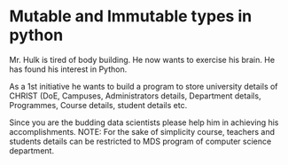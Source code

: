 # Mutable and Immutable types in python

Mr. Hulk is tired of body building. He now wants to exercise his brain. He has found his interest in Python.


As a 1st initiative he wants to build a program to store university details of CHRIST (DoE, Campuses, Administrators details, Department details, Programmes, Course details, student details etc. 


Since you are the budding data scientists please help him in achieving his accomplishments. 
NOTE: For the sake of simplicity course, teachers and students details can be restricted to MDS program of computer science department.
